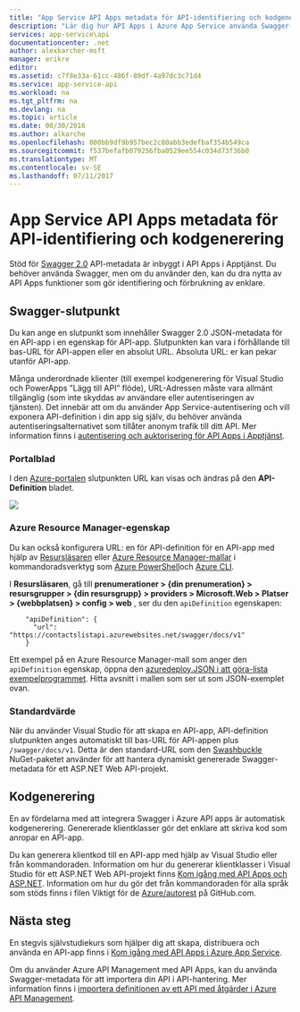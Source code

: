 ```yaml
---
title: "App Service API Apps metadata för API-identifiering och kodgenerering | Microsoft Docs"
description: "Lär dig hur API Apps i Azure App Service använda Swagger-metadata för att underlätta API-identifiering och kodgenerering."
services: app-service\api
documentationcenter: .net
author: alexkarcher-msft
manager: erikre
editor: 
ms.assetid: c7f8e33a-61cc-486f-89df-4a97dc3c71d4
ms.service: app-service-api
ms.workload: na
ms.tgt_pltfrm: na
ms.devlang: na
ms.topic: article
ms.date: 08/30/2016
ms.author: alkarche
ms.openlocfilehash: 800bb9df9b957bec2c80abb3edefbaf354b549ca
ms.sourcegitcommit: f537befafb079256fba0529ee554c034d73f36b0
ms.translationtype: MT
ms.contentlocale: sv-SE
ms.lasthandoff: 07/11/2017
---
```

# <a name="app-service-api-apps-metadata-for-api-discovery-and-code-generation"></a>App Service API Apps metadata för API-identifiering och kodgenerering
Stöd för [Swagger 2.0](http://swagger.io/) API-metadata är inbyggt i API Apps i Apptjänst. Du behöver använda Swagger, men om du använder den, kan du dra nytta av API Apps funktioner som gör identifiering och förbrukning av enklare.   

## <a name="swagger-endpoint"></a>Swagger-slutpunkt
Du kan ange en slutpunkt som innehåller Swagger 2.0 JSON-metadata för en API-app i en egenskap för API-app. Slutpunkten kan vara i förhållande till bas-URL för API-appen eller en absolut URL. Absoluta URL: er kan pekar utanför API-app. 

Många underordnade klienter (till exempel kodgenerering för Visual Studio och PowerApps ”Lägg till API” flöde), URL-Adressen måste vara allmänt tillgänglig (som inte skyddas av användare eller autentiseringen av tjänsten). Det innebär att om du använder App Service-autentisering och vill exponera API-definition i din app sig själv, du behöver använda autentiseringsalternativet som tillåter anonym trafik till ditt API. Mer information finns i [autentisering och auktorisering för API Apps i Apptjänst](app-service-api-authentication.md).

### <a name="portal-blade"></a>Portalblad
I den [Azure-portalen](https://portal.azure.com/) slutpunkten URL kan visas och ändras på den **API-Definition** bladet.

![](./media/app-service-api-metadata/apidefblade.png)

### <a name="azure-resource-manager-property"></a>Azure Resource Manager-egenskap
Du kan också konfigurera URL: en för API-definition för en API-app med hjälp av [Resursläsaren](https://resources.azure.com/) eller [Azure Resource Manager-mallar](../azure-resource-manager/resource-group-authoring-templates.md) i kommandoradsverktyg som [Azure PowerShell](/powershell/azureps-cmdlets-docs)och [Azure CLI](../cli-install-nodejs.md). 

I **Resursläsaren**, gå till **prenumerationer > {din prenumeration} > resursgrupper > {din resursgrupp} > providers > Microsoft.Web > Platser > {webbplatsen} > config > web** , ser du den `apiDefinition` egenskapen:

        "apiDefinition": {
          "url": "https://contactslistapi.azurewebsites.net/swagger/docs/v1"
        }

Ett exempel på en Azure Resource Manager-mall som anger den `apiDefinition` egenskap, öppna den [azuredeploy.JSON i att göra-lista exempelprogrammet](https://github.com/azure-samples/app-service-api-dotnet-todo-list/blob/master/azuredeploy.json). Hitta avsnitt i mallen som ser ut som JSON-exemplet ovan.

### <a name="default-value"></a>Standardvärde
När du använder Visual Studio för att skapa en API-app, API-definition slutpunkten anges automatiskt till bas-URL för API-appen plus `/swagger/docs/v1`. Detta är den standard-URL som den [Swashbuckle](https://www.nuget.org/packages/Swashbuckle) NuGet-paketet använder för att hantera dynamiskt genererade Swagger-metadata för ett ASP.NET Web API-projekt. 

## <a name="code-generation"></a>Kodgenerering
En av fördelarna med att integrera Swagger i Azure API apps är automatisk kodgenerering. Genererade klientklasser gör det enklare att skriva kod som anropar en API-app.

Du kan generera klientkod till en API-app med hjälp av Visual Studio eller från kommandoraden. Information om hur du genererar klientklasser i Visual Studio för ett ASP.NET Web API-projekt finns [Kom igång med API Apps och ASP.NET](app-service-api-dotnet-get-started.md#codegen). Information om hur du gör det från kommandoraden för alla språk som stöds finns i filen Viktigt för de [Azure/autorest](https://github.com/azure/autorest) på GitHub.com.

## <a name="next-steps"></a>Nästa steg
En stegvis självstudiekurs som hjälper dig att skapa, distribuera och använda en API-app finns i [Kom igång med API Apps i Azure App Service](app-service-api-dotnet-get-started.md).

Om du använder Azure API Management med API Apps, kan du använda Swagger-metadata för att importera din API i API-hantering. Mer information finns i [importera definitionen av ett API med åtgärder i Azure API Management](../api-management/api-management-howto-import-api.md). 

